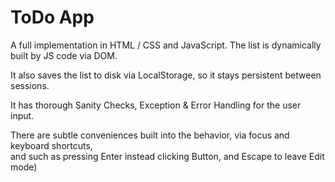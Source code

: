<h1>ToDo App</h1>

<p>A full implementation in HTML / CSS and JavaScript. The list is dynamically built by JS code via DOM.</p>

<p>It also saves the list to disk via LocalStorage, so it stays persistent between sessions.</p>

<p>It has thorough Sanity Checks, Exception & Error Handling for the user input.</p>

<p>There are subtle conveniences built into the behavior, via focus and keyboard shortcuts, <br>
 and such as pressing Enter instead clicking Button, and Escape to leave Edit mode)</p>
